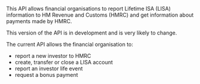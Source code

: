 

This API allows financial organisations to report Lifetime ISA (LISA) information to HM Revenue and Customs (HMRC) and get information about payments made by HMRC.

This version of the API is in development and is very likely to change.

The current API allows the financial organisation to:

  * report a new investor to HMRC    
  * create, transfer or close a LISA account    
  * report an investor life event    
  * request a bonus payment    
